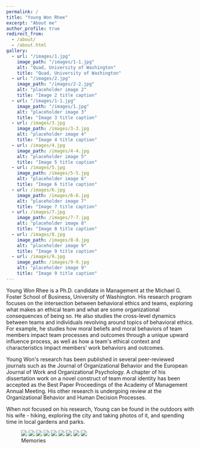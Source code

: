 ```yaml
---
permalink: /
title: "Young Won Rhee"
excerpt: "About me"
author_profile: true
redirect_from: 
  - /about/
  - /about.html
gallery:
  - url: "/images/1.jpg"
    image_path: "/images/1-1.jpg"
    alt: "Quad, University of Washington"
    title: "Quad, University of Washington"
  - url: "/images/2.jpg"
    image_path: "/images/2-2.jpg"
    alt: "placeholder image 2"
    title: "Image 2 title caption"
  - url: "/images/1-1.jpg"
    image_path: "/images/1.jpg"
    alt: "placeholder image 3"
    title: "Image 3 title caption"
  - url: /images/3.jpg
    image_path: /images/3-3.jpg
    alt: "placeholder image 4"
    title: "Image 4 title caption"    
  - url: /images/4.jpg
    image_path: /images/4-4.jpg
    alt: "placeholder image 5"
    title: "Image 5 title caption" 
  - url: /images/5.jpg
    image_path: /images/5-5.jpg
    alt: "placeholder image 6"
    title: "Image 6 title caption" 
  - url: /images/6.jpg
    image_path: /images/6-6.jpg
    alt: "placeholder image 7"
    title: "Image 7 title caption" 
  - url: /images/7.jpg
    image_path: /images/7-7.jpg
    alt: "placeholder image 8"
    title: "Image 8 title caption" 
  - url: /images/8.jpg
    image_path: /images/8-8.jpg
    alt: "placeholder image 9"
    title: "Image 9 title caption" 
  - url: /images/9.jpg
    image_path: /images/9-9.jpg
    alt: "placeholder image 9"
    title: "Image 9 title caption"    
---
```


Young Won Rhee is a Ph.D. candidate in Management at the Michael G. Foster School of Business, University of Washington. His research program focuses on the intersection between behavioral ethics and teams, exploring what makes an ethical team and what are some organizational consequences of being so. He also studies the cross-level dynamics between teams and individuals revolving around topics of behavioral ethics. For example, he studies how moral beliefs and moral behaviors of team members impact team processes and outcomes through a unique upward influence process, as well as how a team's ethical context and characteristics impact members’ work behaviors and outcomes.  

Young Won's research has been published in several peer-reviewed journals such as the Journal of Organizational Behavior and the European Journal of Work and Organizational Psychology. A chapter of his dissertation work on a novel construct of team moral identity has been accepted as the Best Paper Proceedings of the Academy of Management Annual Meeting. His other research is undergoing review at the Organizational Behavior and Human Decision Processes. 

When not focused on his research, Young can be found in the outdoors with his wife - hiking, exploring the city and taking photos of it, and spending time in local gardens and parks.

<figure class="third">
  <a href="/files/a1.jpg">
  <img src="/files/a1.jpg"></a>

  <a href="/files/a2.jpg">
  <img src="/files/a2.jpg"></a>

  <a href="/files/a3.jpg">
  <img src="/files/a3.jpg"></a>

  <a href="/files/a4.jpg">
  <img src="/files/a4.jpg"></a>

  <a href="/files/a5.jpg">
  <img src="/files/a5.jpg"></a>

  <a href="/files/a6.jpg">
  <img src="/files/a6.jpg"></a>

  <a href="/files/a7.jpg">
  <img src="/files/a7.jpg"></a>
  
  <a href="/files/a8.jpg">
  <img src="/files/a8.jpg"></a>
 
  <a href="/files/a9.jpg">
  <img src="/files/a9.jpg"></a>
  
  <figcaption>Memories</figcaption>
</figure>
